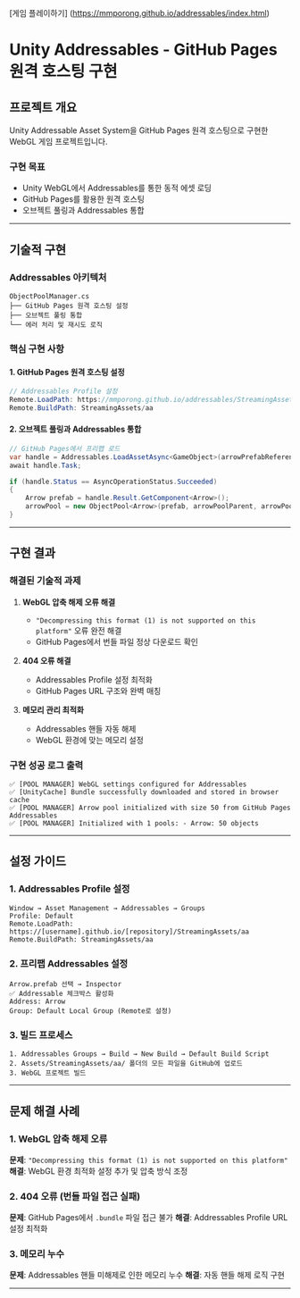 [게임 플레이하기] (https://mmporong.github.io/addressables/index.html)

# Unity Addressables - GitHub Pages 원격 호스팅 구현

## 프로젝트 개요

Unity Addressable Asset System을 GitHub Pages 원격 호스팅으로 구현한 WebGL 게임 프로젝트입니다.

### 구현 목표
- Unity WebGL에서 Addressables를 통한 동적 에셋 로딩
- GitHub Pages를 활용한 원격 호스팅
- 오브젝트 풀링과 Addressables 통합
---

## 기술적 구현

### Addressables 아키텍처
```
ObjectPoolManager.cs
├── GitHub Pages 원격 호스팅 설정
├── 오브젝트 풀링 통합
└── 에러 처리 및 재시도 로직
```

### 핵심 구현 사항

#### 1. GitHub Pages 원격 호스팅 설정
```csharp
// Addressables Profile 설정
Remote.LoadPath: https://mmporong.github.io/addressables/StreamingAssets/aa
Remote.BuildPath: StreamingAssets/aa
```

#### 2. 오브젝트 풀링과 Addressables 통합
```csharp
// GitHub Pages에서 프리팹 로드
var handle = Addressables.LoadAssetAsync<GameObject>(arrowPrefabReference);
await handle.Task;

if (handle.Status == AsyncOperationStatus.Succeeded)
{
    Arrow prefab = handle.Result.GetComponent<Arrow>();
    arrowPool = new ObjectPool<Arrow>(prefab, arrowPoolParent, arrowPoolSize);
}
```

---

## 구현 결과

### 해결된 기술적 과제

1. **WebGL 압축 해제 오류 해결**
   - `"Decompressing this format (1) is not supported on this platform"` 오류 완전 해결
   - GitHub Pages에서 번들 파일 정상 다운로드 확인

2. **404 오류 해결**
   - Addressables Profile 설정 최적화
   - GitHub Pages URL 구조와 완벽 매칭

3. **메모리 관리 최적화**
   - Addressables 핸들 자동 해제
   - WebGL 환경에 맞는 메모리 설정

### 구현 성공 로그 출력 
```
✅ [POOL MANAGER] WebGL settings configured for Addressables
✅ [UnityCache] Bundle successfully downloaded and stored in browser cache
✅ [POOL MANAGER] Arrow pool initialized with size 50 from GitHub Pages Addressables
✅ [POOL MANAGER] Initialized with 1 pools: - Arrow: 50 objects
```

---

## 설정 가이드

### 1. Addressables Profile 설정
```
Window → Asset Management → Addressables → Groups
Profile: Default
Remote.LoadPath: https://[username].github.io/[repository]/StreamingAssets/aa
Remote.BuildPath: StreamingAssets/aa
```

### 2. 프리팹 Addressables 설정
```
Arrow.prefab 선택 → Inspector
✅ Addressable 체크박스 활성화
Address: Arrow
Group: Default Local Group (Remote로 설정)
```

### 3. 빌드 프로세스
```
1. Addressables Groups → Build → New Build → Default Build Script
2. Assets/StreamingAssets/aa/ 폴더의 모든 파일을 GitHub에 업로드
3. WebGL 프로젝트 빌드
```

---

## 문제 해결 사례

### 1. WebGL 압축 해제 오류
**문제**: `"Decompressing this format (1) is not supported on this platform"`
**해결**: WebGL 환경 최적화 설정 추가 및 압축 방식 조정

### 2. 404 오류 (번들 파일 접근 실패)
**문제**: GitHub Pages에서 `.bundle` 파일 접근 불가
**해결**: Addressables Profile URL 설정 최적화

### 3. 메모리 누수
**문제**: Addressables 핸들 미해제로 인한 메모리 누수
**해결**: 자동 핸들 해제 로직 구현

---

